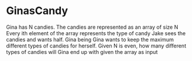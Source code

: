 # GinasCandy

Gina has N candies. The candies are represented as an array of size N
Every ith element of the array represents the type of candy
Jake sees the candies and wants half. Gina being Gina wants to keep the maximum different types of candies for herself.
Given N is even, how many different types of candies will Gina end up with given the array as input